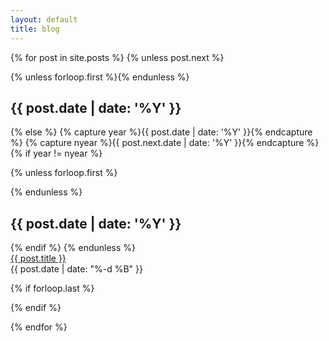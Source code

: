 ```yaml
---
layout: default
title: blog
---
```


<section class="archive">
{% for post in site.posts %}
{% unless post.next %}

{% unless forloop.first %}</div></div>{% endunless %}

  <div class="bundle row gutters fadeInDown animated">
    <h2 class="post-year col span_2">{{ post.date | date: '%Y' }}</h2>
    <div class="posts-by-year col span_10">

{% else %}
{% capture year %}{{ post.date | date: '%Y' }}{% endcapture %}
{% capture nyear %}{{ post.next.date | date: '%Y' }}{% endcapture %}
{% if year != nyear %}

{% unless forloop.first %}</div></div>{% endunless %}

  <div class="bundle row gutters fadeInDown animated">
    <h2 class="post-year col span_2">{{ post.date | date: '%Y' }}</h2>
    <div class="posts-by-year col span_10">
{% endif %}
{% endunless %}

  <article class="row gutters">
    <a href="{{ site.baseurl }}{{ post.url }}" title="{{ post.title }}" class="col span_8">{{ post.title }}</a>
    <div class="post-date col span_4">
      <time datetime="{{ post.date | date: '%Y-%m-%d' }}">{{ post.date | date: "%-d %B" }}</time>
    </div>
  </article>

{% if forloop.last %}</div></div>{% endif %}

{% endfor %}
</section>
